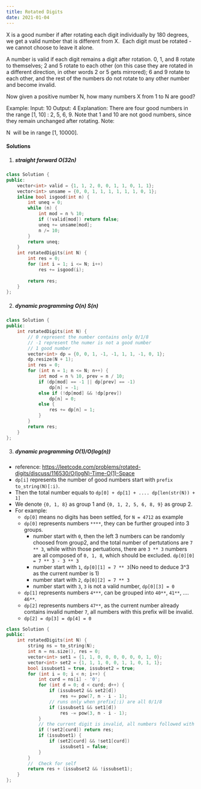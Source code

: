 ```yaml
---
title: Rotated Digits
date: 2021-01-04
---
```

X is a good number if after rotating each digit individually by 180 degrees, we get a valid number that is different from X.  Each digit must be rotated - we cannot choose to leave it alone.

A number is valid if each digit remains a digit after rotation. 0, 1, and 8 rotate to themselves; 2 and 5 rotate to each other (on this case they are rotated in a different direction, in other words 2 or 5 gets mirrored); 6 and 9 rotate to each other, and the rest of the numbers do not rotate to any other number and become invalid.

Now given a positive number N, how many numbers X from 1 to N are good?

Example:
Input: 10
Output: 4
Explanation: 
There are four good numbers in the range [1, 10] : 2, 5, 6, 9.
Note that 1 and 10 are not good numbers, since they remain unchanged after rotating.
Note:

N  will be in range [1, 10000].

#### Solutions

1. ##### straight forward O(32n)

```cpp
class Solution {
public:
    vector<int> valid = {1, 1, 2, 0, 0, 1, 1, 0, 1, 1};
    vector<int> unsame = {0, 0, 1, 1, 1, 1, 1, 1, 0, 1};
    inline bool isgood(int n) {
        int uneq = 0;
        while (n) {
            int mod = n % 10;
            if (!valid[mod]) return false;
            uneq += unsame[mod];
            n /= 10;
        }
        return uneq;
    }
    int rotatedDigits(int N) {
        int res = 0;
        for (int i = 1; i <= N; i++)
            res += isgood(i);
        
        return res;
    }
};
```

2. ##### dynamic programming O(n) S(n)

```cpp
class Solution {
public:
    int rotatedDigits(int N) {
        // 0 represent the number contains only 0/1/8
        // -1 represent the numer is not a good number
        // 1 good number
        vector<int> dp = {0, 0, 1, -1, -1, 1, 1, -1, 0, 1};
        dp.resize(N + 1);
        int res = 0;
        for (int n = 1; n <= N; n++) {
            int mod = n % 10, prev = n / 10;
            if (dp[mod] == -1 || dp[prev] == -1)
                dp[n] = -1;
            else if (!dp[mod] && !dp[prev])
                dp[n] = 0;
            else {
                res += dp[n] = 1;
            }
        }
        return res;
    }
};
```

3. ##### dynamic programming O(1)/O(log(n))

- reference: https://leetcode.com/problems/rotated-digits/discuss/116530/O(logN)-Time-O(1)-Space
- `dp[i]` represents the number of good numbers start with `prefix to_string(N)[:i)`.
- Then the total number equals to `dp[0] + dp[1] + .... dp[len(str(N)) + 1]`
- We denote `{0, 1, 8}` as group 1 and `{0, 1, 2, 5, 6, 8, 9}` as group 2.
- For example:
    - `dp[0]` means no digits has been settled, for `N = 4712` as example
    - `dp[0]` represents numbers `****`, they can be further grouped into 3 groups.
        - number start with `0`, then the left 3 numbers can be randomly choosed from group2, and the total number of pertutations are `7 ** 3`, while within those pertuations, there are `3 ** 3` numbers are all composed of `0, 1, 8`, which should be excluded. `dp[0][0] = 7 ** 3 - 3 ** 3`
        - number start with `1`, `dp[0][1] = 7 ** 3`(No need to deduce 3^3 as the current number is 1)
        - number start with `2`, `dp[0][2] = 7 ** 3`
        - number start with `3`, `3` is not a valid number, `dp[0][3] = 0`
    - `dp[1]` represents numbers `4***`, can be grouped into `40**`, `41**`, .... `46**`.
    - `dp[2]` represents numbers `47**`, as the current number already contains invalid number `7`, all numbers with this prefix will be invalid.
    - `dp[2] = dp[3] = dp[4] = 0`

```cpp
class Solution {
public:
    int rotatedDigits(int N) {
        string ns = to_string(N);
        int n = ns.size(), res = 0;
        vector<int> set1 = {1, 1, 0, 0, 0, 0, 0, 0, 1, 0};
        vector<int> set2 = {1, 1, 1, 0, 0, 1, 1, 0, 1, 1};
        bool issubset1 = true, issubset2 = true; 
        for (int i = 0; i < n; i++) {
            int curd = ns[i] - '0';
            for (int d = 0; d < curd; d++) {
                if (issubset2 && set2[d])
                    res += pow(7, n - i - 1);
                // runs only when prefix[:i) are all 0/1/8
                if (issubset1 && set1[d])
                    res -= pow(3, n - i - 1);
            }
            // the current digit is invalid, all numbers followed with this prefix will also be invalid
            if (!set2[curd]) return res;
            if (issubset1) {
                if (set2[curd] && !set1[curd])
                    issubset1 = false;
            }
        }
        //  Check for self
        return res + (issubset2 && !issubset1);
    }
};
```
